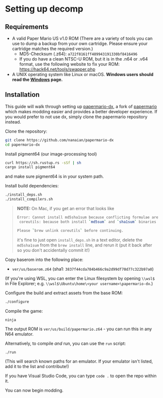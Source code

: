 # Setting up decomp

## Requirements

* A valid Paper Mario US v1.0 ROM (There are a variety of tools you can use to dump a backup from your own cartridge. Please ensure your cartridge matches the required version.)
  * MD5-Checksum (.z64): `a722f8161ff489943191330bf8416496`
  * If you do have a clean NTSC-U ROM, but it is in the .n64 or .v64 format, use the following website to fix your ROM: <https://hack64.net/tools/swapper.php>
* A UNIX operating system like Linux or macOS. **Windows users should read the [Windows](./setup_windows.md) page.**

## Installation

This guide will walk through setting up [papermario-dx](https://github.com/nanaian/papermario-dx), a fork of [papermario](https://github.com/pmret/papermario) which makes modding easier and provides a better developer experience. If you would prefer to not use dx, simply clone the papermario repository instead.

Clone the repository:
```sh
git clone https://github.com/nanaian/papermario-dx
cd papermario-dx
```

Install pigment64 (our image-processing tool)
```sh
curl https://sh.rustup.rs -sSf | sh
cargo install pigment64
```
and make sure pigment64 is in your system path.

Install build dependencies:
```sh
./install_deps.sh
./install_compilers.sh
```

> **NOTE:** On Mac, if you get an error that looks like
>
>```sh
>Error: Cannot install md5sha1sum because conflicting formulae are installed.
>  coreutils: because both install `md5sum` and `sha1sum` binaries
>
>Please `brew unlink coreutils` before continuing.
>```
>
>it's fine to just open `install_deps.sh` in a text editor, delete the `md5sha1sum` from the `brew install` line, and rerun it (put it back after so you don't accidentally commit it!)

Copy baserom into the following place:

* `ver/us/baserom.z64` (sha1: `3837f44cda784b466c9a2d99df70d77c322b97a0`)

(If you're using WSL, you can enter the Linux filesystem by opening `\\wsl$` in File Explorer; e.g. `\\wsl$\Ubuntu\home\<your username>\papermario-dx`.)

Configure the build and extract assets from the base ROM:
```sh
./configure
```

Compile the game:
```
ninja
```

The output ROM is `ver/us/build/papermario.z64` - you can run this in any N64 emulator.

Alternatively, to compile _and_ run, you can use the `run` script:
```sh
./run
```
(This will search known paths for an emulator. If your emulator isn't listed, add it to the list and contribute!)

If you have Visual Studio Code, you can type `code .` to open the repo within it.

You can now begin modding.
